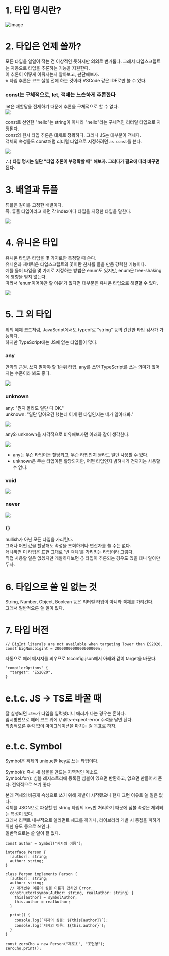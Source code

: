 # 1. 타입 명시란?
![image](https://user-images.githubusercontent.com/39308313/267523843-cae7aa92-2300-41c9-a737-64173f2f264f.png)

# 2. 타입은 언제 쓸까?

모든 타입을 일일이 적는 건 이상적인 듯하지만 의외로 번거롭다. 그래서 타입스크립트는 자동으로 타입을 추론하는 기능을 지원한다.  
이 추론이 어떻게 이뤄지는지 알아보고, 판단해보자.  
※ 타입 추론은 코드 실행 전에 하는 것이라 VSCode 같은 IDE로만 볼 수 있다.

### const는 구체적으로, let, 객체는 느슨하게 추론한다

let은 재할당을 전제하기 때문에 추론을 구체적으로 할 수 없다.  
![](https://user-images.githubusercontent.com/39308313/267523918-2b59014c-6ab5-45c8-a7c8-3a7a7a344d30.png)

const로 선언한 "hello"는 string이 아니라 "hello"라는 구체적인 리터럴 타입으로 지정된다.  
const의 원시 타입 추론은 대체로 정확하다. 그러나 JS는 대부분이 객체다.  
객체의 속성들도 const처럼 리터럴 타입으로 지정하려면 `as const`를 쓴다.

![](https://user-images.githubusercontent.com/39308313/267523923-028d091a-7f39-477c-bd3e-693d94714680.png)

**∴) 타입 명시는 일단 "타입 추론이 부정확할 때" 해보자. 그러다가 필요에 따라 바꾸면 된다.**  

# 3. 배열과 튜플

튜플은 길이를 고정한 배열이다.  
즉, 튜플 타입이라고 하면 각 index마다 타입을 지정한 타입을 말한다.

![](https://user-images.githubusercontent.com/39308313/267523936-6bf10599-022f-434c-8e87-40f778d49cb7.png)

# 4. 유니온 타입

유니온 타입은 타입을 몇 가지로만 특정할 때 쓴다.  
유니온과 제네릭은 타입스크립트의 꽃이란 찬사를 들을 만큼 강력한 기능이다.  
예를 들어 타입을 몇 가지로 지정하는 방법은 enum도 있지만, enum은 tree-shaking에 영향을 받지 않는다.  
따라서 ‘enum이어야만 할 이유’가 없다면 대부분은 유니온 타입으로 해결할 수 있다.  

![](https://user-images.githubusercontent.com/39308313/267523940-911febfc-4149-4c14-b573-162e8442e4ef.png)

# 5. 그 외 타입

위의 예제 코드처럼, JavaScript에서도 typeof로 "string" 등의 간단한 타입 검사가 가능하다.  
하지만 TypeScript에는 JS에 없는 타입들이 많다.  

### any
만악의 근원. 쓰지 말아야 할 1순위 타입.
any를 쓰면 TypeScript를 쓰는 의미가 없어지는 수준이라 봐도 좋다.

![](https://user-images.githubusercontent.com/39308313/267523912-a8acc044-bc04-4c6c-b4b2-c6b2d846e3ef.png)

### unknown

any: "뭔지 몰라도 일단 다 OK."  
unknown: "일단 담아오긴 했는데 이게 뭔 타입인지는 네가 알아내봐."  

![](https://user-images.githubusercontent.com/39308313/267523947-0dcff004-2de0-44ed-9002-53a160f82bd3.png)

any와 unknown을 시각적으로 비유해보자면 아래와 같이 생각한다.

![](https://user-images.githubusercontent.com/39308313/267523865-5c8f4365-f293-4170-a66f-daa6b4cd7a2e.png)

- any는 무슨 타입이든 할당되고, 무슨 타입인지 몰라도 일단 사용할 수 있다.
- unknown은 무슨 타입이든 할당되지만, 어떤 타입인지 밝혀내기 전까지는 사용할 수 없다.

### void

![](https://user-images.githubusercontent.com/39308313/267523906-e974924a-064c-4a18-b6b5-6a1ed9cea65c.png)

### never

![](https://user-images.githubusercontent.com/39308313/267523928-0f5ab06c-d4ac-40aa-9371-c6ddde56045a.png)

### {}
nullish가 아닌 모든 타입을 가리킨다.  
그러나 어떤 값을 할당해도 속성을 조회하거나 연산자를 쓸 수는 없다.  
왜냐하면 이 타입은 표현 그대로 '빈 객체'를 가리키는 타입이라 그렇다.  
직접 사용할 일은 없겠지만 개발하다보면 {} 타입이 추론되는 경우도 있을 테니 알아만 두자.  

# 6. 타입으로 쓸 일 없는 것

String, Number, Object, Boolean 등은 리터럴 타입이 아니라 객체를 가리킨다.  
그래서 일반적으론 쓸 일이 없다.  

# 7. 타입 버전
```
// BigInt literals are not available when targeting lower than ES2020.
const bigNum:bigint = 2000000000000000000n;
```

자동으로 에러 메시지를 띄우므로 tsconfig.json에서 아래와 같이 target을 바꾼다.

```
"compilerOptions" {
  "target": "ES2020",
}
```

# e.t.c. JS -> TS로 바꿀 때

잘 실행되던 코드가 타입을 입력했더니 에러가 나는 경우는 흔하다.  
임시방편으로 에러 코드 위에 // @ts-expect-error 주석을 달면 된다.  
최종적으론 주석 없이 마이그레이션을 마치는 걸 목표로 하자.  

# e.t.c. Symbol

Symbol은 객체의 unique한 key로 쓰는 타입이다.  

Symbol(): 즉시 새 심볼을 만드는 지역적인 메소드  
Symbol.for(): 심볼 레지스트리에 등록된 심볼이 있으면 반환하고, 없으면 만들어서 준다. 전역적으로 쓰기 좋다  

본래 객체의 비공개 속성으로 쓰기 위해 개발이 시작됐으나 현재 그런 이유로 쓸 일은 없다.  
객체를 JSON으로 파싱할 땐 string 타입의 key만 처리하기 때문에 심볼 속성은 제외되는 특성이 있다.  
그래서 리액트 내부적으로 엘리먼트 체크를 하거나, 라이브러리 개발 시 중첩을 피하기 위한 용도 등으로 쓰인다.  
일반적으로는 쓸 일이 잘 없다.  

```
const author = Symbol("저자의 이름");

interface Person {
  [author]: string;
  author: string;
}

class Person implements Person {
  [author]: string;
  author: string;
  // 매개변수 이름이 심볼 이름과 겹치면 Error.
  constructor(symbolAuthor: string, realAuthor: string) {
    this[author] = symbolAuthor;
    this.author = realAuthor;
  }

  print() {
    console.log(`저자의 심볼: ${this[author]}`);
    console.log(`저자의 이름: ${this.author}`);
  }
}

const zeroCho = new Person("제로초", "조현영");
zeroCho.print();
```
